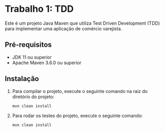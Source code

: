 # Trabalho 1: TDD

Este é um projeto Java Maven que utiliza Test Driven Development (TDD) para implementar uma aplicação de comércio varejista.

## Pré-requisitos

- JDK 11 ou superior
- Apache Maven 3.6.0 ou superior

## Instalação

1. Para compilar o projeto, execute o seguinte comando na raiz do diretório do projeto:

   ```bash
   mvn clean install

2. Para rodar os testes do projeto, execute o seguinte comando:

   ```bash
   mvn clean install
